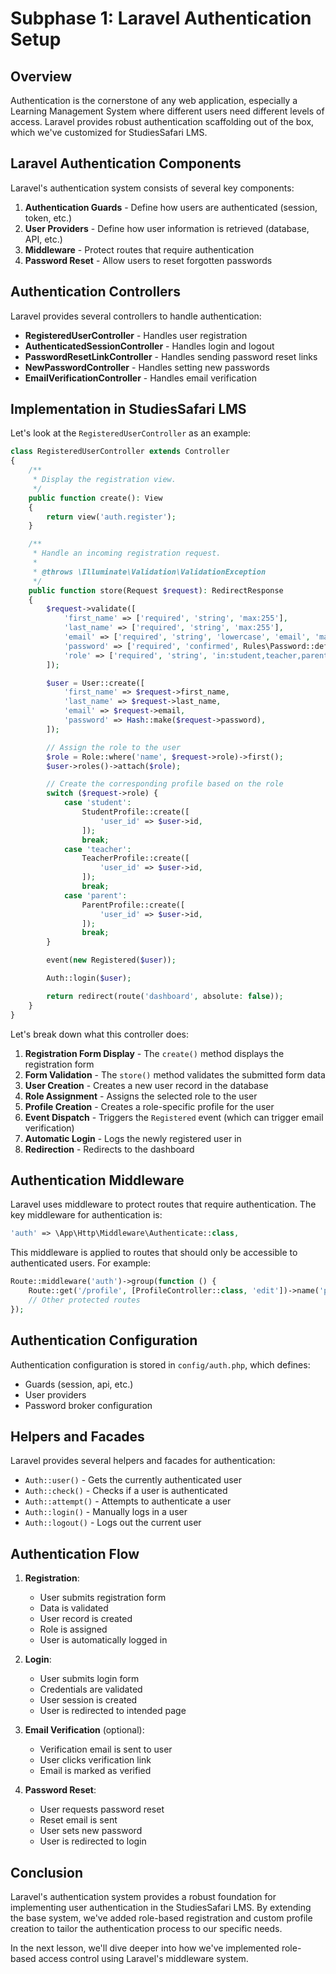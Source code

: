 # Subphase 1: Laravel Authentication Setup

## Overview

Authentication is the cornerstone of any web application, especially a Learning Management System where different users need different levels of access. Laravel provides robust authentication scaffolding out of the box, which we've customized for StudiesSafari LMS.

## Laravel Authentication Components

Laravel's authentication system consists of several key components:

1. **Authentication Guards** - Define how users are authenticated (session, token, etc.)
2. **User Providers** - Define how user information is retrieved (database, API, etc.)
3. **Middleware** - Protect routes that require authentication
4. **Password Reset** - Allow users to reset forgotten passwords

## Authentication Controllers

Laravel provides several controllers to handle authentication:

- **RegisteredUserController** - Handles user registration
- **AuthenticatedSessionController** - Handles login and logout
- **PasswordResetLinkController** - Handles sending password reset links
- **NewPasswordController** - Handles setting new passwords
- **EmailVerificationController** - Handles email verification

## Implementation in StudiesSafari LMS

Let's look at the `RegisteredUserController` as an example:

```php
class RegisteredUserController extends Controller
{
    /**
     * Display the registration view.
     */
    public function create(): View
    {
        return view('auth.register');
    }

    /**
     * Handle an incoming registration request.
     *
     * @throws \Illuminate\Validation\ValidationException
     */
    public function store(Request $request): RedirectResponse
    {
        $request->validate([
            'first_name' => ['required', 'string', 'max:255'],
            'last_name' => ['required', 'string', 'max:255'],
            'email' => ['required', 'string', 'lowercase', 'email', 'max:255', 'unique:'.User::class],
            'password' => ['required', 'confirmed', Rules\Password::defaults()],
            'role' => ['required', 'string', 'in:student,teacher,parent'],
        ]);

        $user = User::create([
            'first_name' => $request->first_name,
            'last_name' => $request->last_name,
            'email' => $request->email,
            'password' => Hash::make($request->password),
        ]);

        // Assign the role to the user
        $role = Role::where('name', $request->role)->first();
        $user->roles()->attach($role);

        // Create the corresponding profile based on the role
        switch ($request->role) {
            case 'student':
                StudentProfile::create([
                    'user_id' => $user->id,
                ]);
                break;
            case 'teacher':
                TeacherProfile::create([
                    'user_id' => $user->id,
                ]);
                break;
            case 'parent':
                ParentProfile::create([
                    'user_id' => $user->id,
                ]);
                break;
        }

        event(new Registered($user));

        Auth::login($user);

        return redirect(route('dashboard', absolute: false));
    }
}
```

Let's break down what this controller does:

1. **Registration Form Display** - The `create()` method displays the registration form
2. **Form Validation** - The `store()` method validates the submitted form data
3. **User Creation** - Creates a new user record in the database
4. **Role Assignment** - Assigns the selected role to the user
5. **Profile Creation** - Creates a role-specific profile for the user
6. **Event Dispatch** - Triggers the `Registered` event (which can trigger email verification)
7. **Automatic Login** - Logs the newly registered user in
8. **Redirection** - Redirects to the dashboard

## Authentication Middleware

Laravel uses middleware to protect routes that require authentication. The key middleware for authentication is:

```php
'auth' => \App\Http\Middleware\Authenticate::class,
```

This middleware is applied to routes that should only be accessible to authenticated users. For example:

```php
Route::middleware('auth')->group(function () {
    Route::get('/profile', [ProfileController::class, 'edit'])->name('profile.edit');
    // Other protected routes
});
```

## Authentication Configuration

Authentication configuration is stored in `config/auth.php`, which defines:

- Guards (session, api, etc.)
- User providers
- Password broker configuration

## Helpers and Facades

Laravel provides several helpers and facades for authentication:

- `Auth::user()` - Gets the currently authenticated user
- `Auth::check()` - Checks if a user is authenticated
- `Auth::attempt()` - Attempts to authenticate a user
- `Auth::login()` - Manually logs in a user
- `Auth::logout()` - Logs out the current user

## Authentication Flow

1. **Registration**:
   - User submits registration form
   - Data is validated
   - User record is created
   - Role is assigned
   - User is automatically logged in

2. **Login**:
   - User submits login form
   - Credentials are validated
   - User session is created
   - User is redirected to intended page

3. **Email Verification** (optional):
   - Verification email is sent to user
   - User clicks verification link
   - Email is marked as verified

4. **Password Reset**:
   - User requests password reset
   - Reset email is sent
   - User sets new password
   - User is redirected to login

## Conclusion

Laravel's authentication system provides a robust foundation for implementing user authentication in the StudiesSafari LMS. By extending the base system, we've added role-based registration and custom profile creation to tailor the authentication process to our specific needs.

In the next lesson, we'll dive deeper into how we've implemented role-based access control using Laravel's middleware system. 
